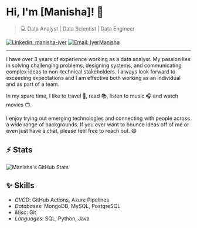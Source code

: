 # Hi, I'm [Manisha]! 👋

>  💻  Data Analyst | Data Scientist | Data Engineer

[![Linkedin: manisha-iyer](https://img.shields.io/badge/-Manisha%20Iyer-blue?style=flat-square&logo=Linkedin&logoColor=white&link=https://www.linkedin.com/in/manishaiyer/)](https://www.linkedin.com/in/manishaiyer/)
[![Email: IyerManisha](https://img.shields.io/badge/Email-manishaiyer-red)](mailto:iyer.ma@northeastern.edu)


---

I have over 3 years of experience working as a data analysr.
My passion lies in solving challenging problems, designing systems, and communicating complex ideas to non-technical stakeholders.
I always look forward to exceeding expectations and I am effective both working as an individual and as part of a team.

In my spare time, I like to travel :walking:, read :books:, listen to music :headphones: and watch movies :tv:.

I enjoy trying out emerging technologies and connecting with people across a wide range of backgrounds. 
If you ever want to bounce ideas off of me or even just have a chat, please feel free to reach out. 😄

## ⚡ Stats
![Manisha's GitHub Stats](https://github-readme-stats.vercel.app/api?username=ManishaS18&hide=["issues"]&show_icons=true)

##  :sparkles: Skills  

- *CI/CD*: GitHub Actions, Azure Pipelines
- *Databases*: MongoDB, MySQL, PostgreSQL
- *Misc*: Git
- *Languages*: SQL, Python, Java
